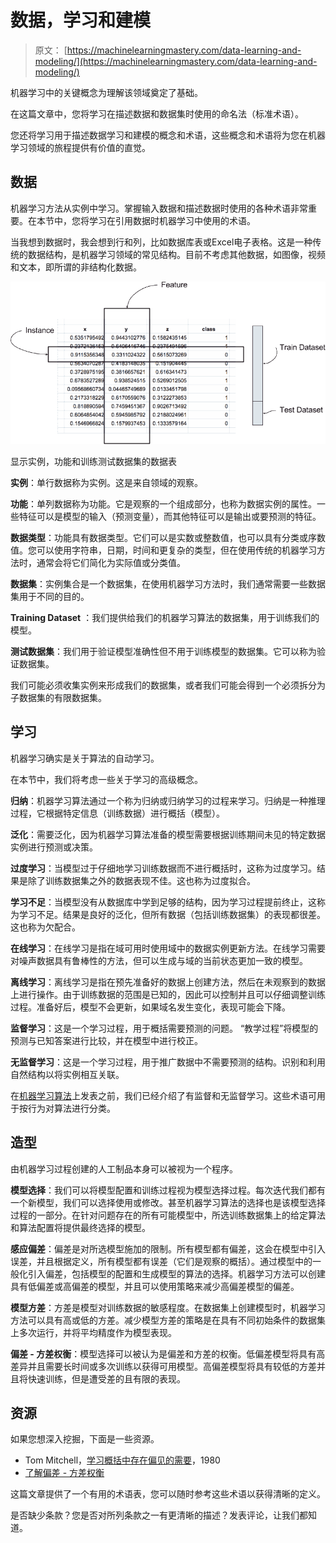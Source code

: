 # 数据，学习和建模

> 原文： [https://machinelearningmastery.com/data-learning-and-modeling/](https://machinelearningmastery.com/data-learning-and-modeling/)

机器学习中的关键概念为理解该领域奠定了基础。

在这篇文章中，您将学习在描述数据和数据集时使用的命名法（标准术语）。

您还将学习用于描述数据学习和建模的概念和术语，这些概念和术语将为您在机器学习领域的旅程提供有价值的直觉。

## 数据

机器学习方法从实例中学习。掌握输入数据和描述数据时使用的各种术语非常重要。在本节中，您将学习在引用数据时机器学习中使用的术语。

当我想到数据时，我会想到行和列，比如数据库表或Excel电子表格。这是一种传统的数据结构，是机器学习领域的常见结构。目前不考虑其他数据，如图像，视频和文本，即所谓的非结构化数据。

![Table of Data Showing an Instance, Feature, and Train-Test Datasets](img/a0d93936402854bdfbae105daf15c287.jpg)

显示实例，功能和训练测试数据集的数据表

**实例**：单行数据称为实例。这是来自领域的观察。

**功能**：单列数据称为功能。它是观察的一个组成部分，也称为数据实例的属性。一些特征可以是模型的输入（预测变量），而其他特征可以是输出或要预测的特征。

**数据类型**：功能具有数据类型。它们可以是实数或整数值，也可以具有分类或序数值。您可以使用字符串，日期，时间和更复杂的类型，但在使用传统的机器学习方法时，通常会将它们简化为实际值或分类值。

**数据集**：实例集合是一个数据集，在使用机器学习方法时，我们通常需要一些数据集用于不同的目的。

**Training Dataset** ：我们提供给我们的机器学习算法的数据集，用于训练我们的模型。

**测试数据集**：我们用于验证模型准确性但不用于训练模型的数据集。它可以称为验证数据集。

我们可能必须收集实例来形成我们的数据集，或者我们可能会得到一个必须拆分为子数据集的有限数据集。

## 学习

机器学习确实是关于算法的自动学习。

在本节中，我们将考虑一些关于学习的高级概念。

**归纳**：机器学习算法通过一个称为归纳或归纳学习的过程来学习。归纳是一种推理过程，它根据特定信息（训练数据）进行概括（模型）。

**泛化**：需要泛化，因为机器学习算法准备的模型需要根据训练期间未见的特定数据实例进行预测或决策。

**过度学习**：当模型过于仔细地学习训练数据而不进行概括时，这称为过度学习。结果是除了训练数据集之外的数据表现不佳。这也称为过度拟合。

**学习不足**：当模型没有从数据库中学到足够的结构，因为学习过程提前终止，这称为学习不足。结果是良好的泛化，但所有数据（包括训练数据集）的表现都很差。这也称为欠配合。

**在线学习**：在线学习是指在域可用时使用域中的数据实例更新方法。在线学习需要对噪声数据具有鲁棒性的方法，但可以生成与域的当前状态更加一致的模型。

**离线学习**：离线学习是指在预先准备好的数据上创建方法，然后在未观察到的数据上进行操作。由于训练数据的范围是已知的，因此可以控制并且可以仔细调整训练过程。准备好后，模型不会更新，如果域名发生变化，表现可能会下降。

**监督学习**：这是一个学习过程，用于概括需要预测的问题。 “教学过程”将模型的预测与已知答案进行比较，并在模型中进行校正。

**无监督学习**：这是一个学习过程，用于推广数据中不需要预测的结构。识别和利用自然结构以将实例相互关联。

在[机器学习算法](http://machinelearningmastery.com/a-tour-of-machine-learning-algorithms/ "A Tour of Machine Learning Algorithms")上发表之前，我们已经介绍了有监督和无监督学习。这些术语可用于按行为对算法进行分类。

## 造型

由机器学习过程创建的人工制品本身可以被视为一个程序。

**模型选择**：我们可以将模型配置和训练过程视为模型选择过程。每次迭代我们都有一个新模型，我们可以选择使用或修改。甚至机器学习算法的选择也是该模型选择过程的一部分。在针对问题存在的所有可能模型中，所选训练数据集上的给定算法和算法配置将提供最终选择的模型。

**感应偏差**：偏差是对所选模型施加的限制。所有模型都有偏差，这会在模型中引入误差，并且根据定义，所有模型都有误差（它们是观察的概括）。通过模型中的一般化引入偏差，包括模型的配置和生成模型的算法的选择。机器学习方法可以创建具有低偏差或高偏差的模型，并且可以使用策略来减少高偏差模型的偏差。

**模型方差**：方差是模型对训练数据的敏感程度。在数据集上创建模型时，机器学习方法可以具有高或低的方差。减少模型方差的策略是在具有不同初始条件的数据集上多次运行，并将平均精度作为模型表现。

**偏差 - 方差权衡**：模型选择可以被认为是偏差和方差的权衡。低偏差模型将具有高差异并且需要长时间或多次训练以获得可用模型。高偏差模型将具有较低的方差并且将快速训练，但是遭受差的且有限的表现。

## 资源

如果您想深入挖掘，下面是一些资源。

*   Tom Mitchell，[学习概括中存在偏见的需要](http://scholar.google.com/scholar?q=The+need+for+biases+in+learning+generalizations )，1980
*   [了解偏差 - 方差权衡](http://scott.fortmann-roe.com/docs/BiasVariance.html)

这篇文章提供了一个有用的术语表，您可以随时参考这些术语以获得清晰的定义。

是否缺少条款？您是否对所列条款之一有更清晰的描述？发表评论，让我们都知道。
